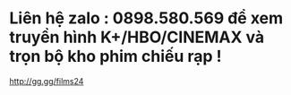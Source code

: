 # Liên hệ zalo : 0898.580.569 để xem truyền hình K+/HBO/CINEMAX và trọn bộ kho phim chiếu rạp !

http://gg.gg/films24
